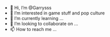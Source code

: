 - 👋 Hi, I’m @Garrysss
- 👀 I’m interested in game stuff and pop culture 
- 🌱 I’m currently learning ...
- 💞️ I’m looking to collaborate on ...
- 📫 How to reach me ...

<!---
Garrysss/Garrysss is a ✨ special ✨ repository because its `README.md` (this file) appears on your GitHub profile.
You can click the Preview link to take a look at your changes.
--->
